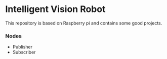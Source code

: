 # Intelligent Vision Robot
This repository is based on Raspberry pi and contains some good projects.

### Nodes
- Publisher
- Subscriber